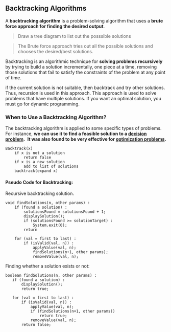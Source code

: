 ## Backtracking Algorithms
A **backtracking algorithm** is a problem-solving algorithm that uses a **brute force approach for finding the desired output**.

> Draw a tree diagram to list out the posssible solutions

> The Brute force approach tries out all the possible solutions and chooses the desired/best solutions.

Backtracking is an algorithmic technique for **solving problems recursively** by trying to build a solution incrementally, one piece at a time, removing those solutions that fail to satisfy the constraints of the problem at any point of time.

if the current solution is not suitable, then backtrack and try other solutions. Thus, recursion is used in this approach.
This approach is used to solve problems that have multiple solutions. If you want an optimal solution, you must go for dynamic programming.

### When to Use a Backtracking Algorithm?
The backtracking algorithm is applied to some specific types of problems. For instance, **we can use it to find a feasible solution to a [decision problem](https://en.wikipedia.org/wiki/Decision_problem).**
 **It was also found to be very effective for [optimization problems](https://en.wikipedia.org/wiki/Optimization_problem).**

```
Backtrack(x)
    if x is not a solution
        return false
    if x is a new solution
        add to list of solutions
    backtrack(expand x)
```
#### Pseudo Code for Backtracking:
Recursive backtracking solution. 
```
void findSolutions(n, other params) :
    if (found a solution) :
        solutionsFound = solutionsFound + 1;
        displaySolution();
        if (solutionsFound >= solutionTarget) : 
            System.exit(0);
        return

    for (val = first to last) :
        if (isValid(val, n)) :
            applyValue(val, n);
            findSolutions(n+1, other params);
            removeValue(val, n);
 ```
 
Finding whether a solution exists or not: 
 ```
 boolean findSolutions(n, other params) :
    if (found a solution) :
        displaySolution();
        return true;

    for (val = first to last) :
        if (isValid(val, n)) :
            applyValue(val, n);
            if (findSolutions(n+1, other params))
                return true;
            removeValue(val, n);
        return false;
 ```
